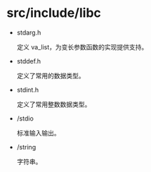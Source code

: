 # src/include/libc

- stdarg.h

    定义 va_list，为变长参数函数的实现提供支持。

- stddef.h

    定义了常用的数据类型。

- stdint.h

    定义了常用整数数据类型。

- /stdio

     标准输入输出。
     
- /string

    字符串。     
     


